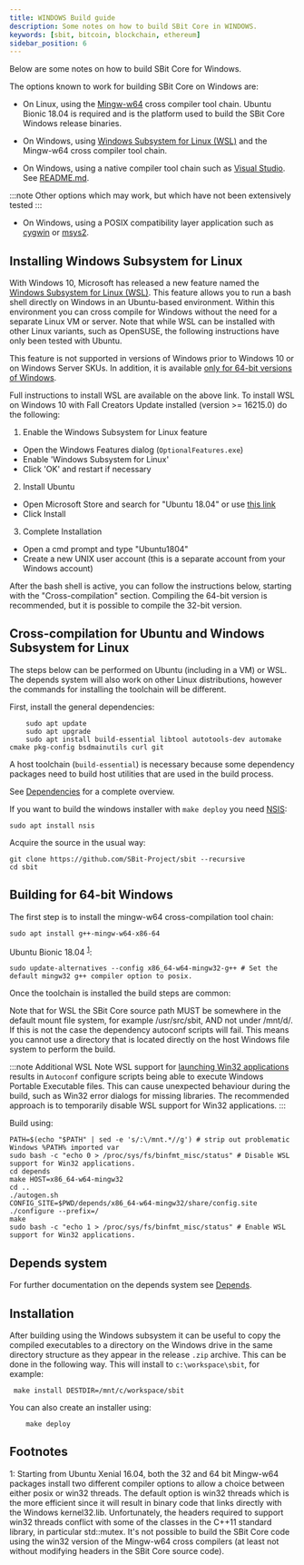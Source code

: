 ```yaml
---
title: WINDOWS Build guide
description: Some notes on how to build SBit Core in WINDOWS.
keywords: [sbit, bitcoin, blockchain, ethereum]
sidebar_position: 6
---
```


Below are some notes on how to build SBit Core for Windows.

The options known to work for building SBit Core on Windows are:

* On Linux, using the [Mingw-w64](https://mingw-w64.org/doku.php) cross compiler tool chain. Ubuntu Bionic 18.04 is required
and is the platform used to build the SBit Core Windows release binaries.

* On Windows, using [Windows Subsystem for Linux (WSL)](https://docs.microsoft.com/windows/wsl/about) and the Mingw-w64 cross compiler tool chain.

* On Windows, using a native compiler tool chain such as [Visual Studio](https://www.visualstudio.com). See [README.md](build-msvc).

:::note
Other options which may work, but which have not been extensively tested
:::

* On Windows, using a POSIX compatibility layer application such as [cygwin](https://www.cygwin.com/) or [msys2](https://www.msys2.org/).

Installing Windows Subsystem for Linux
---------------------------------------

With Windows 10, Microsoft has released a new feature named the [Windows
Subsystem for Linux (WSL)](https://docs.microsoft.com/windows/wsl/about). This
feature allows you to run a bash shell directly on Windows in an Ubuntu-based
environment. Within this environment you can cross compile for Windows without
the need for a separate Linux VM or server. Note that while WSL can be installed with
other Linux variants, such as OpenSUSE, the following instructions have only been
tested with Ubuntu.

This feature is not supported in versions of Windows prior to Windows 10 or on
Windows Server SKUs. In addition, it is available [only for 64-bit versions of
Windows](https://docs.microsoft.com/windows/wsl/install-win10).

Full instructions to install WSL are available on the above link.
To install WSL on Windows 10 with Fall Creators Update installed (version >= 16215.0) do the following:

1. Enable the Windows Subsystem for Linux feature
  * Open the Windows Features dialog (`OptionalFeatures.exe`)
  * Enable 'Windows Subsystem for Linux'
  * Click 'OK' and restart if necessary
2. Install Ubuntu
  * Open Microsoft Store and search for "Ubuntu 18.04" or use [this link](https://www.microsoft.com/store/productId/9N9TNGVNDL3Q)
  * Click Install
3. Complete Installation
  * Open a cmd prompt and type "Ubuntu1804"
  * Create a new UNIX user account (this is a separate account from your Windows account)

After the bash shell is active, you can follow the instructions below, starting
with the "Cross-compilation" section. Compiling the 64-bit version is
recommended, but it is possible to compile the 32-bit version.

Cross-compilation for Ubuntu and Windows Subsystem for Linux
------------------------------------------------------------

The steps below can be performed on Ubuntu (including in a VM) or WSL. The depends system
will also work on other Linux distributions, however the commands for
installing the toolchain will be different.

First, install the general dependencies:

```shell
    sudo apt update
    sudo apt upgrade
    sudo apt install build-essential libtool autotools-dev automake cmake pkg-config bsdmainutils curl git
```

A host toolchain (`build-essential`) is necessary because some dependency
packages need to build host utilities that are used in the build process.

See [Dependencies](dependencies) for a complete overview.

If you want to build the windows installer with `make deploy` you need [NSIS](https://nsis.sourceforge.io/Main_Page):

```shell
sudo apt install nsis
```

Acquire the source in the usual way:

```shell
git clone https://github.com/SBit-Project/sbit --recursive
cd sbit
```


## Building for 64-bit Windows

The first step is to install the mingw-w64 cross-compilation tool chain:

```shell
sudo apt install g++-mingw-w64-x86-64
```

Ubuntu Bionic 18.04 <sup>[1](#footnote1)</sup>:

```shell
sudo update-alternatives --config x86_64-w64-mingw32-g++ # Set the default mingw32 g++ compiler option to posix.
```

Once the toolchain is installed the build steps are common:

Note that for WSL the SBit Core source path MUST be somewhere in the default mount file system, for
example /usr/src/sbit, AND not under /mnt/d/. If this is not the case the dependency autoconf scripts will fail.
This means you cannot use a directory that is located directly on the host Windows file system to perform the build.

:::note Additional WSL Note
 WSL support for [launching Win32 applications](https://docs.microsoft.com/en-us/archive/blogs/wsl/windows-and-ubuntu-interoperability#launching-win32-applications-from-within-wsl) results in `Autoconf` configure scripts being able to execute Windows Portable Executable files. This can cause unexpected behaviour during the build, such as Win32 error dialogs for missing libraries. The recommended approach is to temporarily disable WSL support for Win32 applications.
:::

Build using:

```shell
PATH=$(echo "$PATH" | sed -e 's/:\/mnt.*//g') # strip out problematic Windows %PATH% imported var
sudo bash -c "echo 0 > /proc/sys/fs/binfmt_misc/status" # Disable WSL support for Win32 applications.
cd depends
make HOST=x86_64-w64-mingw32
cd ..
./autogen.sh
CONFIG_SITE=$PWD/depends/x86_64-w64-mingw32/share/config.site ./configure --prefix=/
make
sudo bash -c "echo 1 > /proc/sys/fs/binfmt_misc/status" # Enable WSL support for Win32 applications.
```

## Depends system

For further documentation on the depends system see [Depends](depend).

Installation
-------------

After building using the Windows subsystem it can be useful to copy the compiled
executables to a directory on the Windows drive in the same directory structure
as they appear in the release `.zip` archive. This can be done in the following
way. This will install to `c:\workspace\sbit`, for example:

```shell
 make install DESTDIR=/mnt/c/workspace/sbit
```

You can also create an installer using:
```shell
    make deploy
```

Footnotes
---------

<a name="footnote1">1</a>: Starting from Ubuntu Xenial 16.04, both the 32 and 64 bit Mingw-w64 packages install two different
compiler options to allow a choice between either posix or win32 threads. The default option is win32 threads which is the more
efficient since it will result in binary code that links directly with the Windows kernel32.lib. Unfortunately, the headers
required to support win32 threads conflict with some of the classes in the C++11 standard library, in particular std::mutex.
It's not possible to build the SBit Core code using the win32 version of the Mingw-w64 cross compilers (at least not without
modifying headers in the SBit Core source code).
